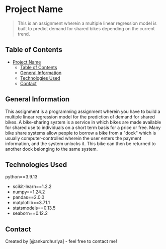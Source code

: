 # Project Name
> This is an assignment wherein a multiple linear regression model is built to predict demand for shared bikes depending on the current trend.


## Table of Contents
- [Project Name](#project-name)
  - [Table of Contents](#table-of-contents)
  - [General Information](#general-information)
  - [Technologies Used](#technologies-used)
  - [Contact](#contact)

<!-- You can include any other section that is pertinent to your problem -->

## General Information
This assignment is a programming assignment wherein you have to build a multiple linear regression model for the prediction of demand for shared bikes. A bike-sharing system is a service in which bikes are made available for shared use to individuals on a short term basis for a price or free. Many bike share systems allow people to borrow a bike from a "dock" which is usually computer-controlled wherein the user enters the payment information, and the system unlocks it. This bike can then be returned to another dock belonging to the same system.
<!-- You don't have to answer all the questions - just the ones relevant to your project. -->

<!-- ## Conclusions
- Conclusion 1 from the analysis
- Conclusion 2 from the analysis
- Conclusion 3 from the analysis
- Conclusion 4 from the analysis -->

<!-- You don't have to answer all the questions - just the ones relevant to your project. -->


## Technologies Used
python==3.9.13
- scikit-learn==1.2.2
- numpy==1.24.2
- pandas==2.0.0
- matplotlib==3.71.1
- statsmodels==0.13.5
- seaborn==0.12.2

<!-- As the libraries versions keep on changing, it is recommended to mention the version of library used in this project -->

<!-- ## Acknowledgements
Give credit here.
- This project was inspired by...
- References if any...
- This project was based on [this tutorial](https://www.example.com). -->


## Contact
Created by [@ankurdhuriya] - feel free to contact me!


<!-- Optional -->
<!-- ## License -->
<!-- This project is open source and available under the [... License](). -->

<!-- You don't have to include all sections - just the one's relevant to your project -->